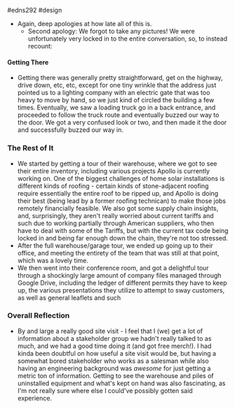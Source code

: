 #edns292  #design 

- Again, deep apologies at how late all of this is.
	- Second apology: We forgot to take any pictures! We were unfortunately very locked in to the entire conversation, so, to instead recount:
#### Getting There
- Getting there was generally pretty straightforward, get on the highway, drive down, etc, etc, except for one tiny wrinkle that the address just pointed us to a lighting company with an electric gate that was too heavy to move by hand, so we just kind of circled the building a few times. Eventually, we saw a loading truck go in a back entrance, and proceeded to follow the truck route and eventually buzzed our way to the door. We got a very confused look or two, and then made it the door and successfully buzzed our way in.
### The Rest of It
- We started by getting a tour of their warehouse, where we got to see their entire inventory, including various projects Apollo is currently working on. One of the biggest challenges of home solar installations is different kinds of roofing - certain kinds of stone-adjacent roofing require essentially the entire roof to be ripped up, and Apollo is doing their best (being lead by a former roofing technican) to make those jobs remotely financially feasible. We also got some supply chain insights, and, surprisingly, they aren't really worried  about current tariffs and such due to working partially through American suppliers, who then have to deal with some of the Tariffs, but with the current tax code being locked in and being far enough down the chain, they're not too stressed.
- After the full warehouse/garage tour, we ended up going up to their office, and meeting the entirety of the team that was still at that point, which was a lovely time.
- We then went into their conference room, and got a delightful tour through a shockingly large amount of company files managed through Google Drive, including the ledger of different permits they have to keep up, the various presentations they utilize to attempt to sway customers, as well as general leaflets and such

### Overall Reflection
- By and large a really good site visit - I feel that I (we) get a lot of information about a stakeholder group we hadn't really talked to as much, and we had a good time doing it (and got free merch!). I had kinda been doubtful on how useful a site visit would be, but having a somewhat bored stakeholder who works as a salesman while also having an engineering background was *awesome* for just getting a metric ton of information. Getting to see the warehouse and piles of uninstalled equipment and what's kept on hand was also fascinating, as I'm not really sure where else I could've possibly gotten said experience. 


